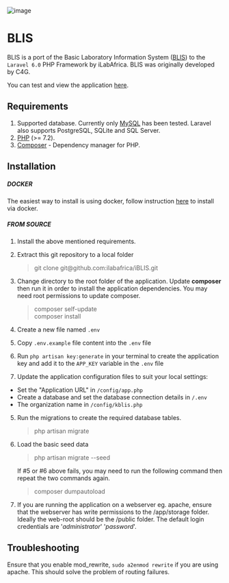 ![image](https://travis-ci.org/ilabafrica/iBLIS.svg?branch=master)

BLIS
=====

BLIS is a port of the Basic Laboratory Information System (<a href="https://github.com/C4G/BLIS">BLIS</a>) to the `Laravel 6.0` PHP Framework by iLabAfrica.
BLIS was originally developed by C4G. 

You can test and view the application [here](http://216.104.205.213).

Requirements
------------
1. Supported database. Currently only <a href='http://dev.mysql.com/downloads/mysql/'>MySQL</a> has been tested. Laravel also supports PostgreSQL, SQLite and SQL Server.
2. <a href='http://php.net/'>PHP</a> (>= 7.2).
3. <a href='https://getcomposer.org/'>Composer</a> - Dependency manager for PHP.

Installation
-----------
##### DOCKER
The easiest way to install is using docker, follow instruction [here](https://github.com/ilabafrica/iblis-contrib-docker) to install via docker. 

##### FROM SOURCE

1. Install the above mentioned requirements.
2. Extract this git repository to a local folder
    <blockquote>git clone git@github.com:ilabafrica/iBLIS.git </blockquote>
3. Change directory to the root folder of the application. Update **composer** then run it in order to install the application dependencies. You may need root permissions to update composer.
    <blockquote>
      composer self-update<br />
      composer install
    </blockquote>
4. Create a new file named `.env`

5. Copy `.env.example` file content into the `.env` file

6. Run `php artisan key:generate` in your terminal to create the application key and add it to the `APP_KEY` variable in the `.env` file
4. Update the application configuration files to suit your local settings:
  - Set the "Application URL" in `/config/app.php`
  - Create a database and set the database connection details in `/.env`
  - The organization name in `/config/kblis.php`

5. Run the migrations to create the required database tables.
    <blockquote>php artisan migrate</blockquote>
6. Load the basic seed data
    <blockquote> php artisan migrate --seed </blockquote>
   If #5 or #6 above fails, you may need to run the following command then repeat the two commands again.
    <blockquote> composer dumpautoload </blockquote>
7. If you are running the application on a webserver eg. apache, ensure that the webserver has write permissions to the /app/storage folder.
   Ideally the web-root should be the /public folder.
   The default login credentials are '*administrator*' '*password*'.

Troubleshooting
----------------
Ensure that you enable mod_rewrite, `sudo a2enmod rewrite` if you are using apache. This should solve the problem of routing failures.
